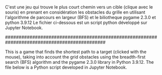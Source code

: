 C'est une jeu qui trouve le plus court chemin vers un cible (clique avec le souris) en prenant en considération les obstacles du grille en utilisant l'algorithme de parcours en largeur (BFS) et le biliotheque pygame 2.3.0 et python 3.9.12
Le fichier ci-dessous est un script python développé sur Jupyter Notebook.

#############################################################################################

This is a game that finds the shortest path to a target (clicked with the mouse), taking into account the grid obstacles using the breadth-first search (BFS) algorithm and the pygame 2.3.0 library in Python 3.9.12. 
The file below is a Python script developed in Jupyter Notebook.
